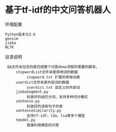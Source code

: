 # 基于tf-idf的中文问答机器人

环境配置
    
    Python版本为3.6
    gensim
    jieba
    NLTK
    
目录说明  
  
     QA文件夹包含的是完成整个问答demo流程所需要的脚本。
         stopwordList文件夹是停用词的数据
              stopword.txt 扩展的停用词表
         userdict文件夹是外部词的数据
              userdict.txt 自定义的外部词
         jiebaSegment.py 
              封装好的结巴分词，支持多种切分模式
         sentence.py
              封装好的读取句子的类
         sentenceSimilarity.py
              支持tf-idf，lda，lsa等多个模型
         tmodel.py
              直接利用模型的问答


